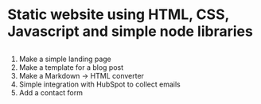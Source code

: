 # Static website using HTML, CSS, Javascript and simple node libraries

##
1. Make a simple landing page
2. Make a template for a blog post
3. Make a Markdown -> HTML converter
4. Simple integration with HubSpot to collect emails
5. Add a contact form

